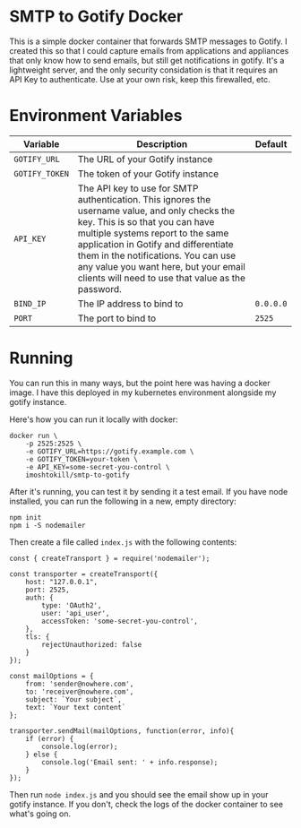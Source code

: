 # SMTP to Gotify Docker
This is a simple docker container that forwards SMTP messages to Gotify.  I created this so that I could capture emails from applications and appliances that only know how to send emails, but still get notifications in gotify.  It's a lightweight server, and the only security considation is that it requires an API Key to authenticate.  Use at your own risk, keep this firewalled, etc.

# Environment Variables
| Variable | Description | Default |
| --- | --- | --- |
| `GOTIFY_URL` | The URL of your Gotify instance |  |
| `GOTIFY_TOKEN` | The token of your Gotify instance |  |
| `API_KEY` | The API key to use for SMTP authentication.  This ignores the username value, and only checks the key.  This is so that you can have multiple systems report to the same application in Gotify and differentiate them in the notifications.  You can use any value you want here, but your email clients will need to use that value as the password. |  |
| `BIND_IP` | The IP address to bind to | `0.0.0.0` |
| `PORT` | The port to bind to | `2525` |

# Running
You can run this in many ways, but the point here was having a docker image.  I have this deployed in my kubernetes environment alongside my gotify instance. 

Here's how you can run it locally with docker:
```
docker run \
    -p 2525:2525 \
    -e GOTIFY_URL=https://gotify.example.com \
    -e GOTIFY_TOKEN=your-token \
    -e API_KEY=some-secret-you-control \
    imoshtokill/smtp-to-gotify
```

After it's running, you can test it by sending it a test email.  If you have node installed, you can run the following in a new, empty directory:

```
npm init
npm i -S nodemailer
```

Then create a file called `index.js` with the following contents:

```
const { createTransport } = require('nodemailer');

const transporter = createTransport({
    host: "127.0.0.1",
    port: 2525,
    auth: {
        type: 'OAuth2',
        user: 'api_user',
        accessToken: 'some-secret-you-control',
    },
    tls: {
        rejectUnauthorized: false
    }
});

const mailOptions = {
    from: 'sender@nowhere.com',
    to: 'receiver@nowhere.com',
    subject: `Your subject`,
    text: `Your text content`
};

transporter.sendMail(mailOptions, function(error, info){
    if (error) {
        console.log(error);
    } else {
        console.log('Email sent: ' + info.response);
    }
});
```

Then run `node index.js` and you should see the email show up in your gotify instance.  If you don't, check the logs of the docker container to see what's going on.
